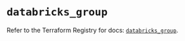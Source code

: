 # `databricks_group`

Refer to the Terraform Registry for docs: [`databricks_group`](https://registry.terraform.io/providers/databricks/databricks/1.48.1/docs/resources/group).
